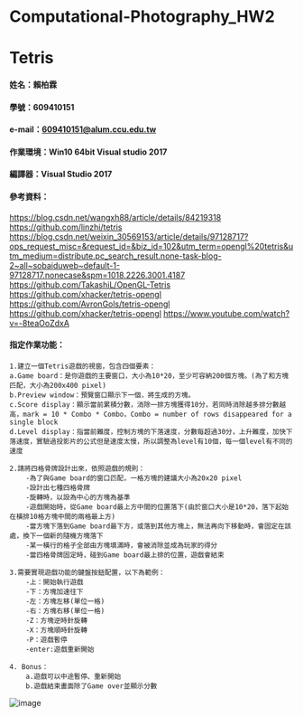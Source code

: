 # Computational-Photography_HW2
# Tetris


#### 姓名：賴柏霖
#### 學號：609410151
#### e-mail：609410151@alum.ccu.edu.tw
#### 作業環境：Win10 64bit Visual studio 2017
#### 編譯器：Visual Studio 2017
#### 參考資料：
https://blog.csdn.net/wangxh88/article/details/84219318
https://github.com/linzhi/tetris
https://blog.csdn.net/weixin_30569153/article/details/97128717?ops_request_misc=&request_id=&biz_id=102&utm_term=opengl%20tetris&utm_medium=distribute.pc_search_result.none-task-blog-2~all~sobaiduweb~default-1-97128717.nonecase&spm=1018.2226.3001.4187
https://github.com/TakashiL/OpenGL-Tetris
https://github.com/xhacker/tetris-opengl
https://github.com/AvronGols/tetris-opengl
https://github.com/xhacker/tetris-opengl
https://www.youtube.com/watch?v=-8teaOoZdxA
#### 指定作業功能：
	1.建立一個Tetris遊戲的視窗，包含四個要素：
	a.Game board：是你遊戲的主要窗口，大小為10*20，至少可容納200個方塊。(為了和方塊匹配，大小為200x400 pixel)
	b.Preview window：預覽窗口顯示下一個，將生成的方塊。
	c.Score display：顯示當前累積分數，消除一排方塊獲得10分，若同時消除越多排分數越高，mark = 10 * Combo * Combo，Combo = number of rows disappeared for a single block
	d.Level display：指當前難度，控制方塊的下落速度，分數每超過30分，上升難度，加快下落速度，實驗過投影片的公式但是速度太慢，所以調整為level有10個，每一個level有不同的速度

	2.請將四格骨牌設計出來，依照遊戲的規則：
		-為了與Game board的窗口匹配，一格方塊的建議大小為20x20 pixel
		-設計出七種四格骨牌
		-旋轉時，以設為中心的方塊為基準
		-遊戲開始時，從Game board最上方中間的位置落下(由於窗口大小是10*20，落下起始在橫排10格方塊中間的兩格最上方)
		-當方塊下落到Game board最下方，或落到其他方塊上，無法再向下移動時，會固定在該處，換下一個新的隨機方塊落下
		-某一橫行的格子全部由方塊填滿時，會被消除並成為玩家的得分
		-當四格骨牌固定時，碰到Game board最上排的位置，遊戲會結束

	3.需要實現遊戲功能的鍵盤按鈕配置，以下為範例：
		-上：開始執行遊戲
		-下：方塊加速往下
		-左：方塊左移(單位一格)
		-右：方塊右移(單位一格)
		-Z：方塊逆時針旋轉
		-X：方塊順時針旋轉
		-P：遊戲暫停
		-enter:遊戲重新開始

	4. Bonus：
		a.遊戲可以中途暫停、重新開始
		b.遊戲結束畫面除了Game over並顯示分數
![image](https://user-images.githubusercontent.com/72666141/139395990-bc618e8d-2054-4bb8-8220-0e786a1ebdda.png)

